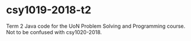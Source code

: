 # csy1019-2018-t2
Term 2 Java code for the UoN Problem Solving and Programming course. Not to be confused with csy1020-2018.
